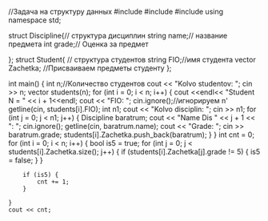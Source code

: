 //Задача на структуру данных
#include <iostream>
#include <vector>
#include <string>
using namespace std;


struct Discipline{// структура дисциплин 
    string name;// название предмета
    int grade;//  Оценка за предмет

};
struct Student{ // структура студентов
    string FIO;//имя студента
    vector<Discipline> Zachetka; //Присваиваем предметы студенту
};

int main()
{
    int n;//Количество студентов
    cout << "Kolvo studentov: ";
    cin >> n;
    vector<Student> students(n);
    for (int i = 0; i < n; i++) {
        cout <<endl<< "Student N = " << i + 1<<endl;
        cout << "FIO: ";
        cin.ignore();//игнорируем n'
        getline(cin, students[i].FIO);
        int n1;
        cout << "Kolvo disciplin: ";
        cin >> n1;
        for (int j = 0; j < n1; j++) {
            Discipline baratrum;
            cout << "Name Dis " << j + 1 << ": ";
            cin.ignore();
            getline(cin, baratrum.name);
            cout << "Grade: ";
            cin >> baratrum.grade;
            students[i].Zachetka.push_back(baratrum);
        }
    }
    int cnt = 0;
    for (int i = 0; i < n; i++) {
        bool is5 = true;
        for (int j = 0; j < students[i].Zachetka.size(); j++) {
            if (students[i].Zachetka[j].grade != 5) {
                is5 = false;
            }
        }
            
        if (is5) {
            cnt += 1;
        }
    
    }
    cout << cnt;
